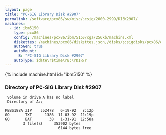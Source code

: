 ```yaml
---
layout: page
title: "PC-SIG Library Disk #2907"
permalink: /software/pcx86/sw/misc/pcsig/2000-2999/DISK2907/
machines:
  - id: ibm5150
    type: pcx86
    config: /machines/pcx86/ibm/5150/cga/256kb/machine.xml
    diskettes: /machines/pcx86/diskettes.json,/disks/pcsigdisks/pcx86/diskettes.json
    autoGen: true
    autoMount:
      B: "PC-SIG Library Disk #2907"
    autoType: $date\r$time\rB:\rDIR\r
---
```


{% include machine.html id="ibm5150" %}

### Directory of PC-SIG Library Disk #2907

     Volume in drive A has no label
     Directory of A:\

    PBBS188A ZIP    352478   6-19-92   8:12p
    GO       TXT      1386  11-03-92  12:19p
    GO       BAT        38   1-31-91  12:58a
            3 file(s)     353902 bytes
                            6144 bytes free
